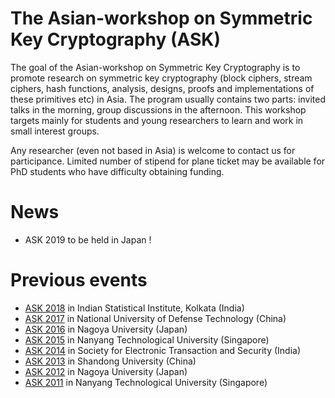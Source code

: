 # The Asian-workshop on Symmetric Key Cryptography (ASK)

The goal of the Asian-workshop on Symmetric Key Cryptography is to promote research on symmetric key cryptography (block ciphers, stream ciphers, hash functions, analysis, designs, proofs and implementations of these primitives etc) in Asia. The program usually contains two parts: invited talks in the morning, group discussions in the afternoon. This workshop targets mainly for students and young researchers to learn and work in small interest groups.

Any researcher (even not based in Asia) is welcome to contact us for participance. Limited number of stipend for plane ticket may be available for PhD students who have difficulty obtaining funding.


# News
- ASK 2019 to be held in Japan ! 


# Previous events
- [ASK 2018](https://www.isical.ac.in/~ask2018/) in Indian Statistical Institute, Kolkata (India)
- [ASK 2017](http://www1.spms.ntu.edu.sg/~ask/2017/) in National University of Defense Technology (China)
- [ASK 2016](http://www1.spms.ntu.edu.sg/~ask/2016/) in Nagoya University (Japan)
- [ASK 2015](http://www1.spms.ntu.edu.sg/~ask/2015/) in Nanyang Technological University (Singapore)
- [ASK 2014](http://www1.spms.ntu.edu.sg/~ask/2014/) in Society for Electronic Transaction and Security (India)
- [ASK 2013](http://www1.spms.ntu.edu.sg/~ask/2013/) in Shandong University (China)
- [ASK 2012](http://www1.spms.ntu.edu.sg/~ask/2012/) in Nagoya University (Japan)
- [ASK 2011](http://www1.spms.ntu.edu.sg/~ask/2011/) in Nanyang Technological University (Singapore)

